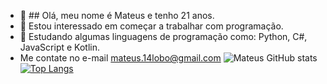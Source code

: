 - 👋 ## Olá, meu nome é Mateus e tenho 21 anos.
- 👀 Estou interessado em começar a trabalhar com programação.
- 🌱 Estudando algumas linguagens de programação como: Python, C#, JavaScript e Kotlin.
- Me contate no e-mail mateus.14lobo@gmail.com
![Mateus GitHub stats](https://github-readme-stats.vercel.app/api?username=mateuslobo14&show_icons=true&theme=radical)
[![Top Langs](https://github-readme-stats.vercel.app/api/top-langs/?username=mateuslobo14&langs_count=8)](https://github.com/mateuslobo14/github-readme-stats)
